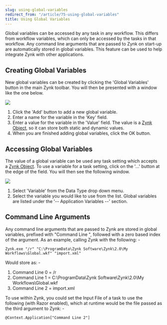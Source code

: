 ```yaml
---
slug: using-global-variables
redirect_from: "/article/75-using-global-variables"
title: Using Global Variables
---
```

Global variables can be accessed by any task in any workflow. This differs from workflow variables, which can only be accessed by the tasks in that workflow. Any command line arguments that are passed to Zynk on start-up are automatically stored in global variables. This feature can be used to help integrate Zynk with other applications.

## Creating Global Variables
New global variables can be created by clicking the 'Global Variables' button in the main Zynk toolbar. You will then be presented with a window like the one below.

[![](https://s3.amazonaws.com/helpscout.net/docs/assets/565effd4c697915b26a5c620/images/56b09a5a9033603f7da36ffe/file-gt6dIRcowB.png)](https://s3.amazonaws.com/helpscout.net/docs/assets/565effd4c697915b26a5c620/images/56b09a5a9033603f7da36ffe/file-gt6dIRcowB.png)

1. Click the 'Add' button to add a new global variable.
2. Enter a name for the variable in the 'Key' field.
3. Enter a value for the variable in the 'Value' field. The value is a [Zynk Object](zynk-objects), so it can store both static and dynamic values.
4. When you are finished adding global variables, click the OK button.

## Accessing Global Variables
The value of a global variable can be used any task setting which accepts a [Zynk Object](zynk-objects). To use a variable for a task setting, click on the '...' button at the edge of the field. You will then see the following window.

[![](https://s3.amazonaws.com/helpscout.net/docs/assets/565effd4c697915b26a5c620/images/56b09a60c6979143615648d2/file-75Xmv3BIiP.png)](https://s3.amazonaws.com/helpscout.net/docs/assets/565effd4c697915b26a5c620/images/56b09a60c6979143615648d2/file-75Xmv3BIiP.png)

1. Select 'Variable' from the Data Type drop down menu.
2. Select the variable you would like to use from the list. Global variables are listed under the '-- Application Variables --' section.

## Command Line Arguments
Any command line arguments that are passed to Zynk are stored in global variables, prefixed with "Command Line ", followed with a zero based index of the argument.  As an example, calling Zynk with the following: -

`Zynk.exe "/r" "C:\ProgramData\Zynk Software\Zynk\2.0\My Workflows\Global.wkf" "import.xml"`

Would store as: -

1. Command Line 0 = /r
2. Command Line 1 = C:\ProgramData\Zynk Software\Zynk\2.0\My Workflows\Global.wkf
3. Command Line 2 = import.xml

To use within Zynk, you could set the Input File of a task to use the following (with Razor enabled), which at runtime would be the file passed as the third argument to Zynk: -

`@Context.Application["Command Line 2"]`
